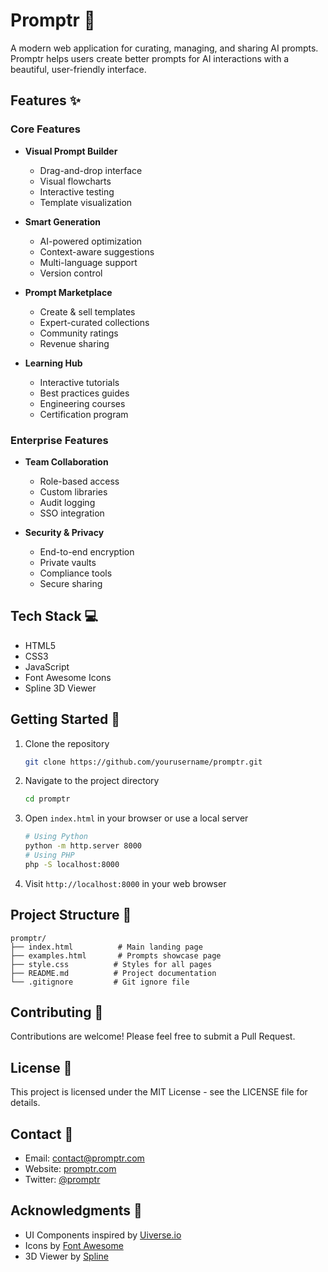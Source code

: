 # Promptr 🚀

A modern web application for curating, managing, and sharing AI prompts. Promptr helps users create better prompts for AI interactions with a beautiful, user-friendly interface.

## Features ✨

### Core Features
- **Visual Prompt Builder**
  - Drag-and-drop interface
  - Visual flowcharts
  - Interactive testing
  - Template visualization

- **Smart Generation**
  - AI-powered optimization
  - Context-aware suggestions
  - Multi-language support
  - Version control

- **Prompt Marketplace**
  - Create & sell templates
  - Expert-curated collections
  - Community ratings
  - Revenue sharing

- **Learning Hub**
  - Interactive tutorials
  - Best practices guides
  - Engineering courses
  - Certification program

### Enterprise Features
- **Team Collaboration**
  - Role-based access
  - Custom libraries
  - Audit logging
  - SSO integration

- **Security & Privacy**
  - End-to-end encryption
  - Private vaults
  - Compliance tools
  - Secure sharing

## Tech Stack 💻

- HTML5
- CSS3
- JavaScript
- Font Awesome Icons
- Spline 3D Viewer

## Getting Started 🌟

1. Clone the repository
   ```bash
   git clone https://github.com/yourusername/promptr.git
   ```

2. Navigate to the project directory
   ```bash
   cd promptr
   ```

3. Open `index.html` in your browser or use a local server
   ```bash
   # Using Python
   python -m http.server 8000
   # Using PHP
   php -S localhost:8000
   ```

4. Visit `http://localhost:8000` in your web browser

## Project Structure 📁

```
promptr/
├── index.html          # Main landing page
├── examples.html       # Prompts showcase page
├── style.css          # Styles for all pages
├── README.md          # Project documentation
└── .gitignore         # Git ignore file
```

## Contributing 🤝

Contributions are welcome! Please feel free to submit a Pull Request.

## License 📝

This project is licensed under the MIT License - see the LICENSE file for details.

## Contact 📧

- Email: contact@promptr.com
- Website: [promptr.com](https://promptr.com)
- Twitter: [@promptr](https://twitter.com/promptr)

## Acknowledgments 🙏

- UI Components inspired by [Uiverse.io](https://uiverse.io)
- Icons by [Font Awesome](https://fontawesome.com)
- 3D Viewer by [Spline](https://spline.design) 